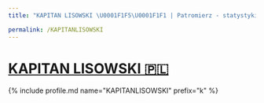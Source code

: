```yaml
---
title: "KAPITAN LISOWSKI \U0001F1F5\U0001F1F1 | Patromierz - statystyki Patronite.pl"

permalink: /KAPITANLISOWSKI
---
```


# [KAPITAN LISOWSKI 🇵🇱](https://patronite.pl/KAPITANLISOWSKI)

{% include profile.md name="KAPITANLISOWSKI" prefix="k" %}
